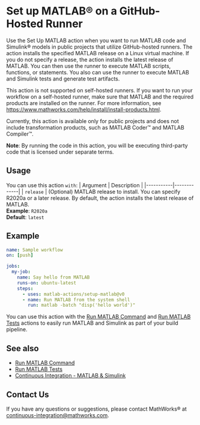 # Set up MATLAB® on a GitHub-Hosted Runner

Use the Set Up MATLAB action when you want to run MATLAB code and Simulink®
models in public projects that utilize GitHub-hosted runners. The action
installs the specified MATLAB release on a Linux virtual machine. If you do not
specify a release, the action installs the latest release of MATLAB. You can
then use the runner to execute MATLAB scripts, functions, or statements. You
also can use the runner to execute MATLAB and Simulink tests and generate test
artifacts.

This action is not supported on self-hosted runners. If you want to run your
workflow on a self-hosted runner, make sure that MATLAB and the required
products are installed on the runner. For more information, see
https://www.mathworks.com/help/install/install-products.html.

Currently, this action is available only for public projects and does not
include transformation products, such as MATLAB Coder™ and MATLAB Compiler™.

**Note**: By running the code in this action, you will be executing third-party
code that is licensed under separate terms.

## Usage

You can use this action `with`:
| Argument  | Description |
|-----------|-------------|
| `release` | (Optional) MATLAB release to install. You can specify R2020a or a later release. By default, the action installs the latest release of MATLAB. <br/> **Example**: `R2020a` <br/> **Default**: `latest`

## Example

```yaml
name: Sample workflow
on: [push]

jobs:
  my-job:
    name: Say hello from MATLAB
    runs-on: ubuntu-latest
    steps:
      - uses: matlab-actions/setup-matlab@v0
      - name: Run MATLAB from the system shell
        run: matlab -batch "disp('hello world')"
```

You can use this action with the [Run MATLAB Command](https://github.com/matlab-actions/run-command/) and [Run MATLAB Tests](https://github.com/matlab-actions/run-tests/) actions to easily run MATLAB and Simulink as part of your build pipeline.

## See also
- [Run MATLAB Command](https://github.com/matlab-actions/run-command/)
- [Run MATLAB Tests](https://github.com/matlab-actions/run-tests/)
- [Continuous Integration - MATLAB & Simulink](https://www.mathworks.com/solutions/continuous-integration.html)

## Contact Us
If you have any questions or suggestions, please contact MathWorks® at continuous-integration@mathworks.com.
